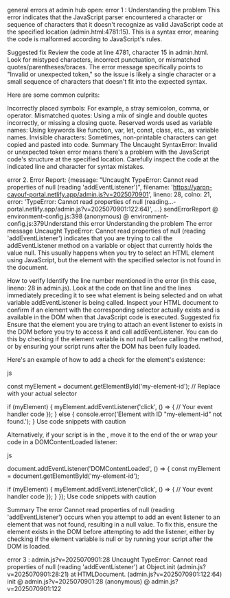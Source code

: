 general errors at admin hub open:
error 1 : Understanding the problem
This error indicates that the JavaScript parser encountered a character or sequence of characters that it doesn't recognize as valid JavaScript code at the specified location (admin.html:4781:15). This is a syntax error, meaning the code is malformed according to JavaScript's rules.

Suggested fix
Review the code at line 4781, character 15 in admin.html. Look for mistyped characters, incorrect punctuation, or mismatched quotes/parentheses/braces. The error message specifically points to "Invalid or unexpected token," so the issue is likely a single character or a small sequence of characters that doesn't fit into the expected syntax.

Here are some common culprits:

Incorrectly placed symbols: For example, a stray semicolon, comma, or operator.
Mismatched quotes: Using a mix of single and double quotes incorrectly, or missing a closing quote.
Reserved words used as variable names: Using keywords like function, var, let, const, class, etc., as variable names.
Invisible characters: Sometimes, non-printable characters can get copied and pasted into code.
Summary
The Uncaught SyntaxError: Invalid or unexpected token error means there's a problem with the JavaScript code's structure at the specified location. Carefully inspect the code at the indicated line and character for syntax mistakes.

error 2. 
 Error Report: {message: "Uncaught TypeError: Cannot read properties of null (reading 'addEventListener')", filename: 'https://yaron-cayouf-portal.netlify.app/admin.js?v=2025070901', lineno: 28, colno: 21, error: 'TypeError: Cannot read properties of null (reading…-portal.netlify.app/admin.js?v=2025070901:122:64)', …}
sendErrorReport @ environment-config.js:398
(anonymous) @ environment-config.js:379Understand this error
Understanding the problem
The error message Uncaught TypeError: Cannot read properties of null (reading 'addEventListener') indicates that you are trying to call the addEventListener method on a variable or object that currently holds the value null. This usually happens when you try to select an HTML element using JavaScript, but the element with the specified selector is not found in the document.

How to verify
Identify the line number mentioned in the error (in this case, lineno: 28 in admin.js).
Look at the code on that line and the lines immediately preceding it to see what element is being selected and on what variable addEventListener is being called.
Inspect your HTML document to confirm if an element with the corresponding selector actually exists and is available in the DOM when that JavaScript code is executed.
Suggested fix
Ensure that the element you are trying to attach an event listener to exists in the DOM before you try to access it and call addEventListener. You can do this by checking if the element variable is not null before calling the method, or by ensuring your script runs after the DOM has been fully loaded.

Here's an example of how to add a check for the element's existence:

js

const myElement = document.getElementById('my-element-id'); // Replace with your actual selector

if (myElement) {
  myElement.addEventListener('click', () => {
    // Your event handler code
  });
} else {
  console.error('Element with ID "my-element-id" not found.');
}
Use code snippets with caution

Alternatively, if your script is in the <head>, move it to the end of the <body> or wrap your code in a DOMContentLoaded listener:

js

document.addEventListener('DOMContentLoaded', () => {
  const myElement = document.getElementById('my-element-id');

  if (myElement) {
    myElement.addEventListener('click', () => {
      // Your event handler code
    });
  }
});
Use code snippets with caution

Summary
The error Cannot read properties of null (reading 'addEventListener') occurs when you attempt to add an event listener to an element that was not found, resulting in a null value. To fix this, ensure the element exists in the DOM before attempting to add the listener, either by checking if the element variable is null or by running your script after the DOM is loaded.

error 3 :
admin.js?v=2025070901:28 Uncaught TypeError: Cannot read properties of null (reading 'addEventListener')
    at Object.init (admin.js?v=2025070901:28:21)
    at HTMLDocument.<anonymous> (admin.js?v=2025070901:122:64)
init	@	admin.js?v=2025070901:28
(anonymous)	@	admin.js?v=2025070901:122

